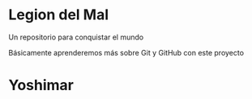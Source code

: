 # Legion del Mal
Un repositorio para conquistar el mundo

Básicamente aprenderemos más sobre Git y GitHub con este proyecto


# Yoshimar


